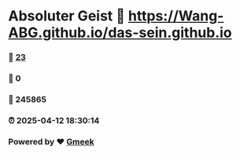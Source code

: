 # Absoluter Geist :link: https://Wang-ABG.github.io/das-sein.github.io 
### :page_facing_up: [23](https://Wang-ABG.github.io/das-sein.github.io/tag.html) 
### :speech_balloon: 0 
### :hibiscus: 245865 
### :alarm_clock: 2025-04-12 18:30:14 
### Powered by :heart: [Gmeek](https://github.com/Meekdai/Gmeek)
